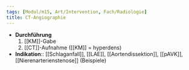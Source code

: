 ```yaml
---
tags: [Modul/m15, Art/Intervention, Fach/Radiologie]
title: CT-Angiographie
---
```

- **Durchführung**
	1. [[KM]]-Gabe
	2. [[CT]]-Aufnahme ([[KM]] = hyperdens)
- **Indikation**:: [[Schlaganfall]], [[LAE]], [[Aortendissektion]], [[pAVK]], [[Nierenarterienstenose]] (Beispiele)